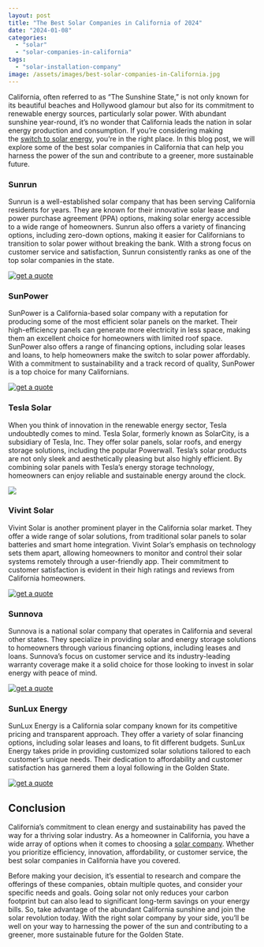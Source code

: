```yaml
---
layout: post
title: "The Best Solar Companies in California of 2024"
date: "2024-01-08"
categories: 
  - "solar"
  - "solar-companies-in-california"
tags: 
  - "solar-installation-company"
image: /assets/images/best-solar-companies-in-California.jpg
---
```


California, often referred to as “The Sunshine State,” is not only known for its beautiful beaches and Hollywood glamour but also for its commitment to renewable energy sources, particularly solar power. With abundant sunshine year-round, it’s no wonder that California leads the nation in solar energy production and consumption. If you’re considering making the [switch to solar energy](/), you’re in the right place. In this blog post, we will explore some of the best solar companies in California that can help you harness the power of the sun and contribute to a greener, more sustainable future.

### Sunrun

Sunrun is a well-established solar company that has been serving California residents for years. They are known for their innovative solar lease and power purchase agreement (PPA) options, making solar energy accessible to a wide range of homeowners. Sunrun also offers a variety of financing options, including zero-down options, making it easier for Californians to transition to solar power without breaking the bank. With a strong focus on customer service and satisfaction, Sunrun consistently ranks as one of the top solar companies in the state.

[![get a quote](images/button_get-a-quote.png)](/solar-calculator/)

### SunPower

SunPower is a California-based solar company with a reputation for producing some of the most efficient solar panels on the market. Their high-efficiency panels can generate more electricity in less space, making them an excellent choice for homeowners with limited roof space. SunPower also offers a range of financing options, including solar leases and loans, to help homeowners make the switch to solar power affordably. With a commitment to sustainability and a track record of quality, SunPower is a top choice for many Californians.

[![get a quote](images/button_get-a-quote.png)](/solar-calculator/)

### Tesla Solar

When you think of innovation in the renewable energy sector, Tesla undoubtedly comes to mind. Tesla Solar, formerly known as SolarCity, is a subsidiary of Tesla, Inc. They offer solar panels, solar roofs, and energy storage solutions, including the popular Powerwall. Tesla’s solar products are not only sleek and aesthetically pleasing but also highly efficient. By combining solar panels with Tesla’s energy storage technology, homeowners can enjoy reliable and sustainable energy around the clock.

[![](images/image.png)](/solar-calculator/)

### Vivint Solar

Vivint Solar is another prominent player in the California solar market. They offer a wide range of solar solutions, from traditional solar panels to solar batteries and smart home integration. Vivint Solar’s emphasis on technology sets them apart, allowing homeowners to monitor and control their solar systems remotely through a user-friendly app. Their commitment to customer satisfaction is evident in their high ratings and reviews from California homeowners.

[![get a quote](images/button_get-a-quote.png)](/solar-calculator/)

### Sunnova

Sunnova is a national solar company that operates in California and several other states. They specialize in providing solar and energy storage solutions to homeowners through various financing options, including leases and loans. Sunnova’s focus on customer service and its industry-leading warranty coverage make it a solid choice for those looking to invest in solar energy with peace of mind.

[![get a quote](images/button_get-a-quote.png)](/solar-calculator/)

### SunLux Energy

SunLux Energy is a California solar company known for its competitive pricing and transparent approach. They offer a variety of solar financing options, including solar leases and loans, to fit different budgets. SunLux Energy takes pride in providing customized solar solutions tailored to each customer’s unique needs. Their dedication to affordability and customer satisfaction has garnered them a loyal following in the Golden State.

[![get a quote](images/button_get-a-quote.png)](/solar-calculator/)

## Conclusion

California’s commitment to clean energy and sustainability has paved the way for a thriving solar industry. As a homeowner in California, you have a wide array of options when it comes to choosing a [solar company](/). Whether you prioritize efficiency, innovation, affordability, or customer service, the best solar companies in California have you covered.

Before making your decision, it’s essential to research and compare the offerings of these companies, obtain multiple quotes, and consider your specific needs and goals. Going solar not only reduces your carbon footprint but can also lead to significant long-term savings on your energy bills. So, take advantage of the abundant California sunshine and join the solar revolution today. With the right solar company by your side, you’ll be well on your way to harnessing the power of the sun and contributing to a greener, more sustainable future for the Golden State.
